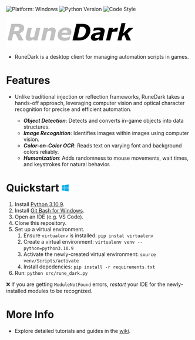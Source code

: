 ![Platform: Windows](https://img.shields.io/badge/platform-windows-blue)
![Python Version](https://img.shields.io/badge/python-3.10.9-blue)
![Code Style](https://img.shields.io/badge/code%20style-black-000000)

![logo](src/img/ui/splash.png)
- RuneDark is a desktop client for managing automation scripts in games.

# Features
- Unlike traditional injection or reflection frameworks, RuneDark takes a hands-off approach, leveraging computer vision and optical character recognition for precise and efficient automation.

  - ***Object Detection***: Detects and converts in-game objects into data structures.
  - ***Image Recognition***: Identifies images within images using computer vision.
  - ***Color-on-Color OCR***: Reads text on varying font and background colors reliably.
  - ***Humanization***: Adds randomness to mouse movements, wait times, and keystrokes for natural behavior.

# Quickstart <img height=20 src="doc/img/windows-logo.png"/>
1. Install [Python 3.10.9](https://www.python.org/downloads/release/python-3109/).
2. Install [Git Bash for Windows](https://git-scm.com/downloads).
3. Open an IDE (e.g. VS Code).
4. Clone this repository.
5. Set up a virtual environment.
   1. Ensure `virtualenv` is installed: `pip instal virtualenv`
   2. Create a virtual environment: `virtualenv venv --python=python3.10.9`
   3. Activate the newly-created virtual environment: `source venv/Scripts/activate`
   4. Install depedencies: `pip install -r requirements.txt`
6. Run: `python src/rune_dark.py`

❌ If you are getting `ModuleNotFound` errors, *restart* your IDE for the newly-installed modules to be recognized.

# More Info
- Explore detailed tutorials and guides in the [wiki](doc/WIKI.md).
